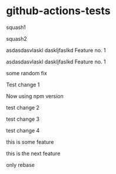 # github-actions-tests

squash1

squash2

asdasdasvlaskl daskljfaslkd
Feature no. 1

asdasdasvlaskl daskljfaslkd
Feature no. 1

some random fix

Test change 1

Now using npm version

test change 2

test change 3

test change 4

this is some feature

this is the next feature

only rebase
